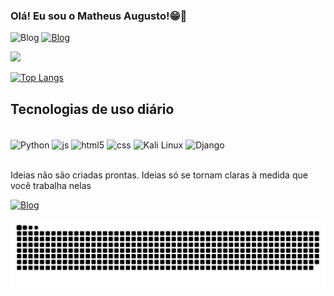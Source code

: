### Olá! Eu sou o Matheus Augusto!😁👋
![Blog](https://img.shields.io/badge/White%20Hat-000000?style=for-the-badge&logo=redhat&logoColor=white)
[![Blog](https://img.shields.io/badge/-Hackerrank-2EC866?style=for-the-badge&logo=HackerRank&logoColor=whit)](https://tryhackme.com/dashboard) 

<div align="flex" dir="auto">
    <a href="https://github.com/MatheusAugustoVieira">
        <img height="180em" src="https://github-readme-stats.vercel.app/api?username=MatheusAugustoVieira&show_icons=true&theme=radical" style="max-width: 100%">
    </a>
</div>

[![Top Langs](https://github-readme-stats.vercel.app/api/top-langs/?username=MatheusAugustoVieira&layout=compact&theme=radical)](https://github.com/MatheusAgustoVieira/github-readme-stats)

## Tecnologias de uso diário

<div style="display: inline_block"><br/> 
    <img align="center" alt="Python" height="30" width="40"
    src="https://cdn.jsdelivr.net/gh/devicons/devicon/icons/python/python-original.svg" />
    <img align="center" alt="js" height="30" width="40" src="https://cdn.jsdelivr.net/gh/devicons/devicon/icons/javascript/javascript-original.svg" >
    <img align="center" alt="html5" height="30" width="40" src="https://cdn.jsdelivr.net/gh/devicons/devicon/icons/html5/html5-original.svg" />
    <img align="center" alt="css" height="30" width="40" src="https://cdn.jsdelivr.net/gh/devicons/devicon/icons/css3/css3-original.svg" />
    <img align="center" alt="Kali Linux" height="30" width="40" src="https://www.kali.org/images/kali-logo.svg" />
    <img align="center" alt="Django" height="30" width="40" src="https://cdn.jsdelivr.net/gh/devicons/devicon/icons/django/django-plain.svg" />
</div><br/>

Ideias não são criadas prontas. Ideias só se tornam claras à medida que você trabalha nelas

[![Blog](https://img.shields.io/badge/Gmail-D14836?style=for-the-badge&logo=gmail&logoColor=white)](mailto:mthsav@gmail.com)

![Snake animation](https://github.com/MatheusAugustoVieira/MatheusAugustoVieira/blob/output/github-contribution-grid-snake.svg)
